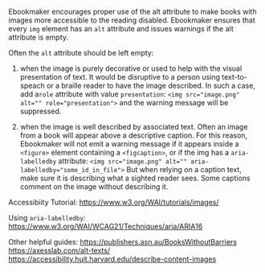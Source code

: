 Ebookmaker encourages proper use of the alt attribute to make books with images more accessible to the reading disabled. Ebookmaker ensures that every `img` element has an `alt` attribute and issues warnings if the alt attribute is empty.

Often the `alt` attribute should be left empty:

1. when the image is purely decorative or used to help with the visual presentation of text. It would be disruptive to a person using text-to-speach or a braille reader to have the image described. In such a case, add a`role` attribute with value `presentation`: `<img src="image.png" alt="" role="presentation">` and the warning message will be suppressed.

2. when the image is well described by associated text. Often an image from a book will appear above a descriptive caption. For this reason, Ebookmaker will not emit a warning message if it appears inside a `<figure>` element containing a `<figcaption>`, or if the img has a `aria-labelledby` attribute: `<img src="image.png" alt="" aria-labelledby="some_id_in_file">` But when relying on a caption text, make sure it is describing what a sighted reader sees. Some captions comment on the image without describing it.


Accessibiity Tutorial:
https://www.w3.org/WAI/tutorials/images/

Using `aria-labelledby`:
https://www.w3.org/WAI/WCAG21/Techniques/aria/ARIA16

Other helpful guides:
https://publishers.asn.au/BooksWithoutBarriers
https://axesslab.com/alt-texts/
https://accessibility.huit.harvard.edu/describe-content-images